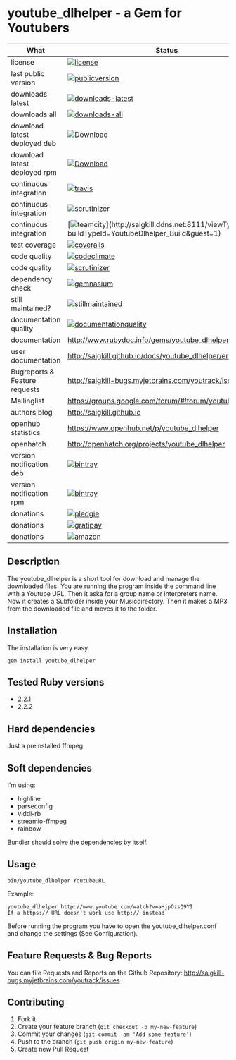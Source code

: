 # youtube_dlhelper - a Gem for Youtubers

| What                          | Status                                                                                                                                                                              |
|-------------------------------|-------------------------------------------------------------------------------------------------------------------------------------------------------------------------------------|
| license                       | [![license](http://img.shields.io/:license-gpl3-blue.svg)](http://www.gnu.org/licenses/gpl-3.0.html)                                                                                |
| last public version           | [![publicversion](https://badge.fury.io/rb/youtube_dlhelper.png)](http://rubygems.org/gems/youtube_dlhelper)                                                                      |
| downloads latest              | [![downloads-latest](https://img.shields.io/gem/dtv/youtube_dlhelper.svg)](https://rubygems.org/gems/youtube_dlhelper)                                                            |
| downloads all                 | [![downloads-all](https://img.shields.io/gem/dt/youtube_dlhelper.svg)](https://rubygems.org/gems/youtube_dlhelper)                                                                |
| download latest deployed deb  | [![Download](https://api.bintray.com/packages/saigkill/deb/youtube_dlhelper/images/download.svg) ](https://bintray.com/saigkill/deb/youtube_dlhelper/_latestVersion)                          |
| download latest deployed rpm  | [![Download](https://api.bintray.com/packages/saigkill/rpm/youtube_dlhelper/images/download.svg) ](https://bintray.com/saigkill/rpm/youtube_dlhelper/_latestVersion)
| continuous integration        | [![travis](https://secure.travis-ci.org/saigkill/youtube_dlhelper.png?branch=master)](https://secure.travis-ci.org/saigkill/youtube_dlhelper)                                     |
| continuous integration        | [![scrutinizer](https://scrutinizer-ci.com/g/saigkill/youtube_dlhelper/badges/build.png?b=master)](https://scrutinizer-ci.com/g/saigkill/youtube_dlhelper/build-status/master)   |
| continuous integration        | [![teamcity](http://saigkill.ddns.net:8111/app/rest/builds/buildType:(id:YoutubeDlhelper_Build)/statusIcon)](http://saigkill.ddns.net:8111/viewType.html?buildTypeId=YoutubeDlhelper_Build&guest=1)   |
| test coverage                 | [![coveralls](https://coveralls.io/repos/saigkill/youtube_dlhelper/badge.png?branch=master)](https://coveralls.io/r/saigkill/youtube_dlhelper?branch=master)                      |
| code quality                  | [![codeclimate](https://codeclimate.com/github/saigkill/youtube_dlhelper.png)](https://codeclimate.com/github/saigkill/youtube_dlhelper)                                          |
| code quality                  | [![scrutinizer](https://scrutinizer-ci.com/g/saigkill/youtube_dlhelper/badges/quality-score.png?b=master)](https://scrutinizer-ci.com/g/saigkill/youtube_dlhelper/?branch=master) |
| dependency check              | [![gemnasium](https://gemnasium.com/saigkill/youtube_dlhelper.png)](https://gemnasium.com/saigkill/youtube_dlhelper)                                                              |
| still maintained?             | [![stillmaintained](http://stillmaintained.com/saigkill/youtube_dlhelper.png)](http://stillmaintained.com/saigkill/youtube_dlhelper)                                              |
| documentation quality         | [![documentationquality](http://inch-ci.org/github/saigkill/youtube_dlhelper.svg?branch=master)](http://inch-ci.org/github/saigkill/youtube_dlhelper)                             |
| documentation                 | http://www.rubydoc.info/gems/youtube_dlhelper                                                                                                                                    |
| user documentation            | http://saigkill.github.io/docs/youtube_dlhelper/en-US/html/                                                                                                                                    |
| Bugreports & Feature requests | http://saigkill-bugs.myjetbrains.com/youtrack/issues                                                                                                                              |
| Mailinglist                   | https://groups.google.com/forum/#!forum/youtube_dlhelper |
| authors blog                  | http://saigkill.github.io                                                                                                                                                         |
| openhub statistics            | https://www.openhub.net/p/youtube_dlhelper                                                                                                                                       |
| openhatch                     | http://openhatch.org/projects/youtube_dlhelper |
| version notification deb      | [![bintray](https://www.bintray.com/docs/images/bintray_badge_color.png)](https://bintray.com/saigkill/deb/youtube_dlhelper/view?source=watch)                                           |
| version notification rpm      | [![bintray](https://www.bintray.com/docs/images/bintray_badge_color.png)](https://bintray.com/saigkill/rpm/youtube_dlhelper/view?source=watch)                              |
| donations                     | [![pledgie](https://pledgie.com/campaigns/29423.png?skin_name=chrome)](https://pledgie.com/campaigns/29423)                                                                         |
| donations                     | [![gratipay](http://img.shields.io/gratipay/saigkill.svg)](https://gratipay.com/~saigkill/)                                                                                         |
| donations                     | [![amazon](http://tsv-neuss.de/cms/upload/News-Bilder/amazon1.png)](http://www.amazon.de/registry/wishlist/D75HOEQ00BDD)                                                            |

## Description

The youtube_dlhelper is a short tool for download and manage the downloaded files. You are running the program inside the command line with a Youtube URL. Then it aska for a
group name or interpreters name. Now it creates a Subfolder inside your Musicdirectory. Then it makes a MP3 from the downloaded file and moves it to the folder.

## Installation

The installation is very easy.

    gem install youtube_dlhelper

## Tested Ruby versions

* 2.2.1
* 2.2.2

## Hard dependencies
Just a preinstalled ffmpeg.

## Soft dependencies
I'm using:

* highline
* parseconfig
* viddl-rb
* streamio-ffmpeg
* rainbow

Bundler should solve the dependencies by itself.

## Usage

    bin/youtube_dlhelper YoutubeURL


Example:

    youtube_dlhelper http://www.youtube.com/watch?v=aHjpOzsQ9YI
    If a https:// URL doesn't work use http:// instead

Before running the program you have to open the youtube_dlhelper.conf and change the settings (See Configuration).

## Feature Requests & Bug Reports
You can file Requests and Reports on the Github Repository: http://saigkill-bugs.myjetbrains.com/youtrack/issues

## Contributing

1. Fork it
2. Create your feature branch (`git checkout -b my-new-feature`)
3. Commit your changes (`git commit -am 'Add some feature'`)
4. Push to the branch (`git push origin my-new-feature`)
5. Create new Pull Request